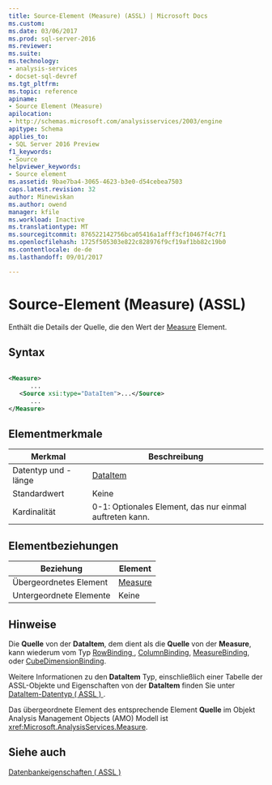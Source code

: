 ```yaml
---
title: Source-Element (Measure) (ASSL) | Microsoft Docs
ms.custom: 
ms.date: 03/06/2017
ms.prod: sql-server-2016
ms.reviewer: 
ms.suite: 
ms.technology:
- analysis-services
- docset-sql-devref
ms.tgt_pltfrm: 
ms.topic: reference
apiname:
- Source Element (Measure)
apilocation:
- http://schemas.microsoft.com/analysisservices/2003/engine
apitype: Schema
applies_to:
- SQL Server 2016 Preview
f1_keywords:
- Source
helpviewer_keywords:
- Source element
ms.assetid: 9bae7ba4-3065-4623-b3e0-d54cebea7503
caps.latest.revision: 32
author: Minewiskan
ms.author: owend
manager: kfile
ms.workload: Inactive
ms.translationtype: MT
ms.sourcegitcommit: 876522142756bca05416a1afff3cf10467f4c7f1
ms.openlocfilehash: 1725f505303e822c828976f9cf19af1bb82c19b0
ms.contentlocale: de-de
ms.lasthandoff: 09/01/2017

---
```

# <a name="source-element-measure-assl"></a>Source-Element (Measure) (ASSL)
  Enthält die Details der Quelle, die den Wert der [Measure](../../../analysis-services/scripting/objects/measure-element-assl.md) Element.  
  
## <a name="syntax"></a>Syntax  
  
```xml  
  
<Measure>  
      ...  
   <Source xsi:type="DataItem">...</Source>  
      ...  
</Measure>  
```  
  
## <a name="element-characteristics"></a>Elementmerkmale  
  
|Merkmal|Beschreibung|  
|--------------------|-----------------|  
|Datentyp und -länge|[DataItem](../../../analysis-services/scripting/data-type/dataitem-data-type-assl.md)|  
|Standardwert|Keine|  
|Kardinalität|0-1: Optionales Element, das nur einmal auftreten kann.|  
  
## <a name="element-relationships"></a>Elementbeziehungen  
  
|Beziehung|Element|  
|------------------|-------------|  
|Übergeordnetes Element|[Measure](../../../analysis-services/scripting/objects/measure-element-assl.md)|  
|Untergeordnete Elemente|Keine|  
  
## <a name="remarks"></a>Hinweise  
 Die **Quelle** von der **DataItem**, dem dient als die **Quelle** von der **Measure**, kann wiederum vom Typ [RowBinding ](../../../analysis-services/scripting/data-type/rowbinding-data-type-assl.md), [ColumnBinding](../../../analysis-services/scripting/data-type/columnbinding-data-type-assl.md), [MeasureBinding](../../../analysis-services/scripting/data-type/measurebinding-data-type-assl.md), oder [CubeDimensionBinding](../../../analysis-services/scripting/data-type/cubedimensionbinding-data-type-assl.md).  
  
 Weitere Informationen zu den **DataItem** Typ, einschließlich einer Tabelle der ASSL-Objekte und Eigenschaften von der **DataItem** finden Sie unter [DataItem-Datentyp &#40; ASSL &#41; ](../../../analysis-services/scripting/data-type/dataitem-data-type-assl.md).  
  
 Das übergeordnete Element des entsprechende Element **Quelle** im Objekt Analysis Management Objects (AMO) Modell ist <xref:Microsoft.AnalysisServices.Measure>.  
  
## <a name="see-also"></a>Siehe auch  
 [Datenbankeigenschaften &#40; ASSL &#41;](../../../analysis-services/scripting/properties/properties-assl.md)  
  
  


